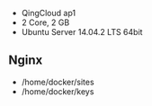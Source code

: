 * QingCloud ap1
* 2 Core, 2 GB
* Ubuntu Server 14.04.2 LTS 64bit

## Nginx

* /home/docker/sites
* /home/docker/keys
